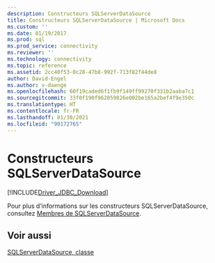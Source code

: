 ```yaml
---
description: Constructeurs SQLServerDataSource
title: Constructeurs SQLServerDataSource | Microsoft Docs
ms.custom: ''
ms.date: 01/19/2017
ms.prod: sql
ms.prod_service: connectivity
ms.reviewer: ''
ms.technology: connectivity
ms.topic: reference
ms.assetid: 2cc40f53-0c28-47b8-992f-713f82f44de8
author: David-Engel
ms.author: v-daenge
ms.openlocfilehash: 60f19caded6f1fb9f149ff99270f331b2aaba7c1
ms.sourcegitcommit: 33f0f190f962059826e002be165a2bef4f9e350c
ms.translationtype: HT
ms.contentlocale: fr-FR
ms.lasthandoff: 01/30/2021
ms.locfileid: "99172765"
---
```

# <a name="sqlserverdatasource-constructors"></a>Constructeurs SQLServerDataSource
[!INCLUDE[Driver_JDBC_Download](../../../includes/driver_jdbc_download.md)]

  Pour plus d’informations sur les constructeurs SQLServerDataSource, consultez [Membres de SQLServerDataSource](../../../connect/jdbc/reference/sqlserverdatasource-members.md).  
  
## <a name="see-also"></a>Voir aussi  
 [SQLServerDataSource, classe](../../../connect/jdbc/reference/sqlserverdatasource-class.md)  
  
  
